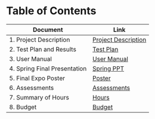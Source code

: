# Table of Contents

| Document | Link | 
| -------- | ---- |
|1. Project Description | [Project Description](01-project-description.md)
|2. Test Plan and Results | [Test Plan](01-project-description.md)
|3. User Manual | [User Manual](01-project-description.md)
|4. Spring Final Presentation| [Spring PPT](01-project-description.md)
|5. Final Expo Poster | [Poster](05-poster.md)
|6. Assessments | [Assessments](01-project-description.md)
|7. Summary of Hours | [Hours](01-project-description.md)
|8. Budget | [Budget](09-budget.md)|
